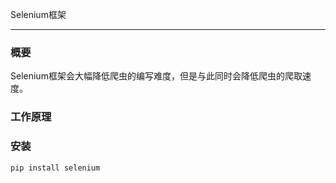 Selenium框架

---

### 概要

Selenium框架会大幅降低爬虫的编写难度，但是与此同时会降低爬虫的爬取速度。

### 工作原理

### 安装

```bash
pip install selenium
```

